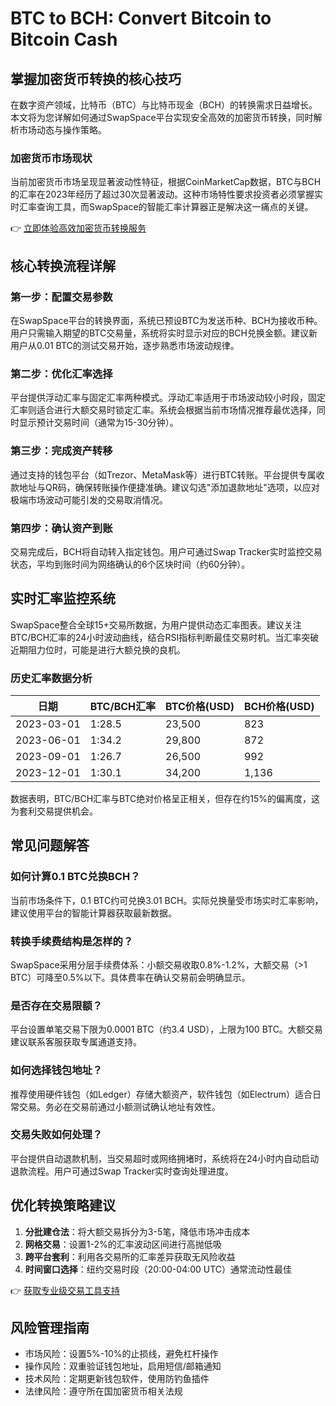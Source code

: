 # BTC to BCH: Convert Bitcoin to Bitcoin Cash

## 掌握加密货币转换的核心技巧
在数字资产领域，比特币（BTC）与比特币现金（BCH）的转换需求日益增长。本文将为您详解如何通过SwapSpace平台实现安全高效的加密货币转换，同时解析市场动态与操作策略。

### 加密货币市场现状
当前加密货币市场呈现显著波动性特征，根据CoinMarketCap数据，BTC与BCH的汇率在2023年经历了超过30次显著波动。这种市场特性要求投资者必须掌握实时汇率查询工具，而SwapSpace的智能汇率计算器正是解决这一痛点的关键。

👉 [立即体验高效加密货币转换服务](https://bit.ly/okx_welcome)

## 核心转换流程详解

### 第一步：配置交易参数
在SwapSpace平台的转换界面，系统已预设BTC为发送币种、BCH为接收币种。用户只需输入期望的BTC交易量，系统将实时显示对应的BCH兑换金额。建议新用户从0.01 BTC的测试交易开始，逐步熟悉市场波动规律。

### 第二步：优化汇率选择
平台提供浮动汇率与固定汇率两种模式。浮动汇率适用于市场波动较小时段，固定汇率则适合进行大额交易时锁定汇率。系统会根据当前市场情况推荐最优选择，同时显示预计交易时间（通常为15-30分钟）。

### 第三步：完成资产转移
通过支持的钱包平台（如Trezor、MetaMask等）进行BTC转账。平台提供专属收款地址与QR码，确保转账操作便捷准确。建议勾选"添加退款地址"选项，以应对极端市场波动可能引发的交易取消情况。

### 第四步：确认资产到账
交易完成后，BCH将自动转入指定钱包。用户可通过Swap Tracker实时监控交易状态，平均到账时间为网络确认的6个区块时间（约60分钟）。

## 实时汇率监控系统
SwapSpace整合全球15+交易所数据，为用户提供动态汇率图表。建议关注BTC/BCH汇率的24小时波动曲线，结合RSI指标判断最佳交易时机。当汇率突破近期阻力位时，可能是进行大额兑换的良机。

### 历史汇率数据分析
| 日期       | BTC/BCH汇率 | BTC价格(USD) | BCH价格(USD) |
|------------|-------------|--------------|--------------|
| 2023-03-01 | 1:28.5      | 23,500       | 823          |
| 2023-06-01 | 1:34.2      | 29,800       | 872          |
| 2023-09-01 | 1:26.7      | 26,500       | 992          |
| 2023-12-01 | 1:30.1      | 34,200       | 1,136        |

数据表明，BTC/BCH汇率与BTC绝对价格呈正相关，但存在约15%的偏离度，这为套利交易提供机会。

## 常见问题解答

### 如何计算0.1 BTC兑换BCH？
当前市场条件下，0.1 BTC约可兑换3.01 BCH。实际兑换量受市场实时汇率影响，建议使用平台的智能计算器获取最新数据。

### 转换手续费结构是怎样的？
SwapSpace采用分层手续费体系：小额交易收取0.8%-1.2%，大额交易（>1 BTC）可降至0.5%以下。具体费率在确认交易前会明确显示。

### 是否存在交易限额？
平台设置单笔交易下限为0.0001 BTC（约3.4 USD），上限为100 BTC。大额交易建议联系客服获取专属通道支持。

### 如何选择钱包地址？
推荐使用硬件钱包（如Ledger）存储大额资产，软件钱包（如Electrum）适合日常交易。务必在交易前通过小额测试确认地址有效性。

### 交易失败如何处理？
平台提供自动退款机制，当交易超时或网络拥堵时，系统将在24小时内自动启动退款流程。用户可通过Swap Tracker实时查询处理进度。

## 优化转换策略建议
1. **分批建仓法**：将大额交易拆分为3-5笔，降低市场冲击成本
2. **网格交易**：设置1-2%的汇率波动区间进行高抛低吸
3. **跨平台套利**：利用各交易所的汇率差异获取无风险收益
4. **时间窗口选择**：纽约交易时段（20:00-04:00 UTC）通常流动性最佳

👉 [获取专业级交易工具支持](https://bit.ly/okx_welcome)

## 风险管理指南
- 市场风险：设置5%-10%的止损线，避免杠杆操作
- 操作风险：双重验证钱包地址，启用短信/邮箱通知
- 技术风险：定期更新钱包软件，使用防钓鱼插件
- 法律风险：遵守所在国加密货币相关法规
